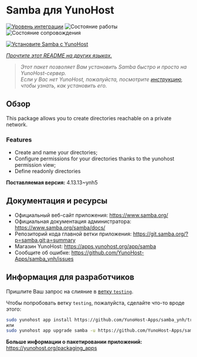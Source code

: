 <!--
Важно: этот README был автоматически сгенерирован <https://github.com/YunoHost/apps/tree/master/tools/readme_generator>
Он НЕ ДОЛЖЕН редактироваться вручную.
-->

# Samba для YunoHost

[![Уровень интеграции](https://apps.yunohost.org/badge/integration/samba)](https://ci-apps.yunohost.org/ci/apps/samba/)
![Состояние работы](https://apps.yunohost.org/badge/state/samba)
![Состояние сопровождения](https://apps.yunohost.org/badge/maintained/samba)

[![Установите Samba с YunoHost](https://install-app.yunohost.org/install-with-yunohost.svg)](https://install-app.yunohost.org/?app=samba)

*[Прочтите этот README на других языках.](./ALL_README.md)*

> *Этот пакет позволяет Вам установить Samba быстро и просто на YunoHost-сервер.*  
> *Если у Вас нет YunoHost, пожалуйста, посмотрите [инструкцию](https://yunohost.org/install), чтобы узнать, как установить его.*

## Обзор

This package allows you to create directories reachable on a private network.

### Features

- Create and name your directories;
- Configure permissions for your directories thanks to the yunohost permission view;
- Define readonly directories


**Поставляемая версия:** 4.13.13~ynh5
## Документация и ресурсы

- Официальный веб-сайт приложения: <https://www.samba.org/>
- Официальная документация администратора: <https://www.samba.org/samba/docs/>
- Репозиторий кода главной ветки приложения: <https://git.samba.org/?p=samba.git;a=summary>
- Магазин YunoHost: <https://apps.yunohost.org/app/samba>
- Сообщите об ошибке: <https://github.com/YunoHost-Apps/samba_ynh/issues>

## Информация для разработчиков

Пришлите Ваш запрос на слияние в [ветку `testing`](https://github.com/YunoHost-Apps/samba_ynh/tree/testing).

Чтобы попробовать ветку `testing`, пожалуйста, сделайте что-то вроде этого:

```bash
sudo yunohost app install https://github.com/YunoHost-Apps/samba_ynh/tree/testing --debug
или
sudo yunohost app upgrade samba -u https://github.com/YunoHost-Apps/samba_ynh/tree/testing --debug
```

**Больше информации о пакетировании приложений:** <https://yunohost.org/packaging_apps>
